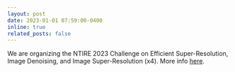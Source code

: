 ```yaml
---
layout: post
date: 2023-01-01 07:59:00-0400
inline: true
related_posts: false
---
```



We are organizing the NTIRE 2023 Challenge on Efficient Super-Resolution, Image Denoising, and Image Super-Resolution (x4). More info [here](https://cvlai.net/ntire/2023/).
